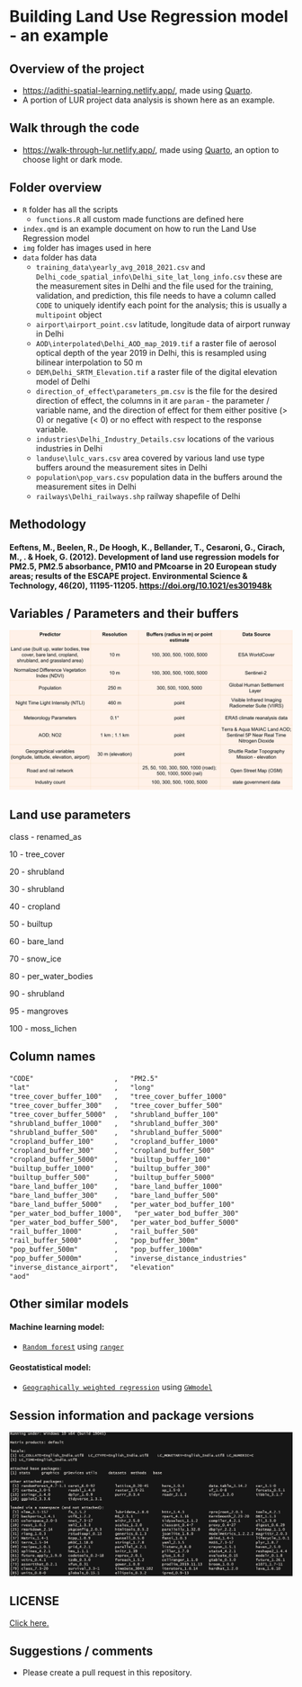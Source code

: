 # Building Land Use Regression model - an example

## Overview of the project

- https://adithi-spatial-learning.netlify.app/, made using [Quarto](https://quarto.org/). 
- A portion of LUR project data analysis is shown here as an example.

## Walk through the code

- https://walk-through-lur.netlify.app/, made using [Quarto](https://quarto.org/), an option to choose light or dark mode. 

## Folder overview 
- `R` folder has all the scripts 
  - `functions.R` all custom made functions are defined here
- `index.qmd` is an example document on how to run the Land Use Regression model
- `img` folder has images used in here
- `data` folder has data
  - `training_data\yearly_avg_2018_2021.csv` and `Delhi_code_spatial_info\Delhi_site_lat_long_info.csv` these are the measurement sites in Delhi and the file used for the training, validation, and prediction, this file needs to have a column called `CODE` to uniquely identify each point for the analysis; this is usually a `multipoint` object
  - `airport\airport_point.csv` latitude, longitude data of airport runway in Delhi
  - `AOD\interpolated\Delhi_AOD_map_2019.tif` a raster file of aerosol  optical depth of the year 2019 in Delhi, this is resampled using bilinear interpolation to 50 m
  - `DEM\Delhi_SRTM_Elevation.tif` a raster file of the digital elevation model of Delhi
  - `direction_of_effect\parameters_pm.csv` is the file for the desired direction of effect, the columns in it are `param` - the parameter / variable name, and the direction of effect for them either positive (> 0) or negative (< 0) or no effect with respect to the response variable. 
  - `industries\Delhi_Industry_Details.csv` locations of the various industries in Delhi 
  - `landuse\lulc_vars.csv` area covered by various land use type buffers around the measurement sites in Delhi
  - `population\pop_vars.csv` population data in the buffers around the measurement sites in Delhi 
  - `railways\Delhi_railways.shp` railway shapefile of Delhi


## Methodology 

#### Eeftens, M., Beelen, R., De Hoogh, K., Bellander, T., Cesaroni, G., Cirach, M., . & Hoek, G. (2012). Development of land use regression models for PM2.5, PM2.5 absorbance, PM10 and PMcoarse in 20 European study areas; results of the ESCAPE project. Environmental Science & Technology, 46(20), 11195-11205. https://doi.org/10.1021/es301948k

## Variables / Parameters and their buffers 

![\label{fig:parameters}](img/parameters_2.jpg)
    
## Land use parameters 

class - renamed_as 

10 - tree_cover

20 - shrubland

30 - shrubland

40 - cropland

50 - builtup

60 - bare_land

70 - snow_ice

80 - per_water_bodies

90 - shrubland

95 - mangroves

100 - moss_lichen

## Column names 

```{r}
"CODE"                    ,   "PM2.5"                      
"lat"                     ,   "long"                       
"tree_cover_buffer_100"   ,   "tree_cover_buffer_1000"     
"tree_cover_buffer_300"   ,   "tree_cover_buffer_500"      
"tree_cover_buffer_5000"  ,   "shrubland_buffer_100"       
"shrubland_buffer_1000"   ,   "shrubland_buffer_300"       
"shrubland_buffer_500"    ,   "shrubland_buffer_5000"      
"cropland_buffer_100"     ,   "cropland_buffer_1000"       
"cropland_buffer_300"     ,   "cropland_buffer_500"        
"cropland_buffer_5000"    ,   "builtup_buffer_100"         
"builtup_buffer_1000"     ,   "builtup_buffer_300"         
"builtup_buffer_500"      ,   "builtup_buffer_5000"        
"bare_land_buffer_100"    ,   "bare_land_buffer_1000"      
"bare_land_buffer_300"    ,   "bare_land_buffer_500"       
"bare_land_buffer_5000"   ,   "per_water_bod_buffer_100"   
"per_water_bod_buffer_1000",   "per_water_bod_buffer_300"   
"per_water_bod_buffer_500",   "per_water_bod_buffer_5000"  
"rail_buffer_1000"        ,   "rail_buffer_500"            
"rail_buffer_5000"        ,   "pop_buffer_300m"            
"pop_buffer_500m"         ,   "pop_buffer_1000m"           
"pop_buffer_5000m"        ,   "inverse_distance_industries"
"inverse_distance_airport",   "elevation"                  
"aod"  

```

## Other similar models 

#### Machine learning model:
  - [`Random forest`](https://link.springer.com/article/10.1023/a:1010933404324?utm_source=getftr&utm_medium=getftr&utm_campaign=getftr_pilot) using [`ranger`](https://cran.r-project.org/web/packages/ranger/ranger.pdf)

#### Geostatistical model:
  - [`Geographically weighted regression`](https://onlinelibrary.wiley.com/doi/abs/10.1111/j.1538-4632.1996.tb00936.x) using [`GWmodel`](https://cran.r-project.org/web/packages/GWmodel/GWmodel.pdf)

## Session information and package versions 

![\label{fig:session_info}](img/session_info.jpg)

## LICENSE

[Click here.](https://github.com/adithirgis/code_examples/blob/main/LICENSE)

## Suggestions / comments 

- Please create a pull request in this repository. 
